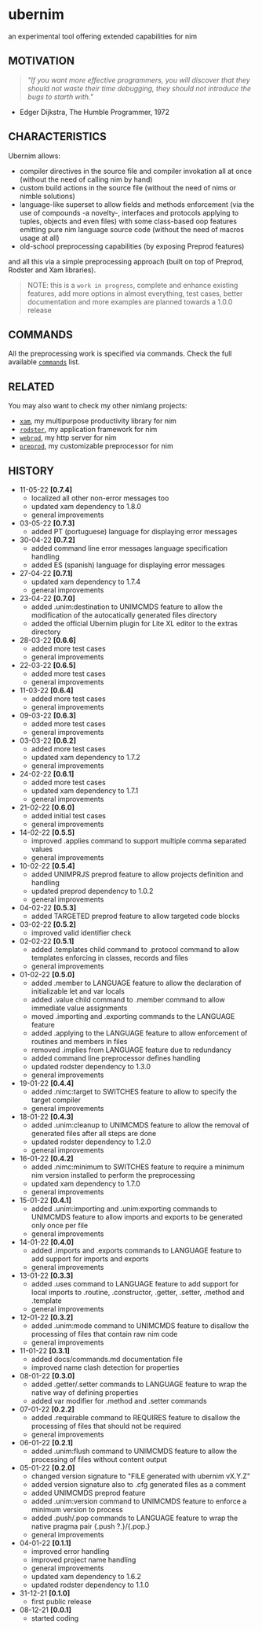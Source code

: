 # ubernim
an experimental tool offering extended capabilities for nim

## MOTIVATION
> *"If you want more effective programmers, you will discover that they should not waste their time debugging, they should not introduce the bugs to starth with."*
- Edger Dijkstra, The Humble Programmer, 1972

## CHARACTERISTICS

Ubernim allows:

* compiler directives in the source file and compiler invokation all at once (without the need of calling nim by hand)
* custom build actions in the source file (without the need of nims or nimble solutions)
* language-like superset to allow fields and methods enforcement (via the use of compounds -a novelty-, interfaces and protocols applying to tuples, objects and even files) with some class-based oop features emitting pure nim language source code (without the need of macros usage at all)
* old-school preprocessing capabilities (by exposing Preprod features)

and all this via a simple preprocessing approach (built on top of Preprod, Rodster and Xam libraries).

> NOTE: this is a `work in progress`, complete and enhance existing features, add more options in almost everything, test cases, better documentation and more examples are planned towards a 1.0.0 release

## COMMANDS

All the preprocessing work is specified via commands.
Check the full available [`commands`](docs/commands.md) list.

## RELATED

You may also want to check my other nimlang projects:

* [`xam`](https://github.com/j-a-s-d/xam), my multipurpose productivity library for nim
* [`rodster`](https://github.com/j-a-s-d/rodster), my application framework for nim
* [`webrod`](https://github.com/j-a-s-d/webrod), my http server for nim
* [`preprod`](https://github.com/j-a-s-d/preprod), my customizable preprocessor for nim

## HISTORY

* 11-05-22 **[0.7.4]**
	- localized all other non-error messages too
	- updated xam dependency to 1.8.0
	- general improvements
* 03-05-22 **[0.7.3]**
	- added PT (portuguese) language for displaying error messages
* 30-04-22 **[0.7.2]**
	- added command line error messages language specification handling
	- added ES (spanish) language for displaying error messages
* 27-04-22 **[0.7.1]**
	- updated xam dependency to 1.7.4
	- general improvements
* 23-04-22 **[0.7.0]**
	- added .unim:destination to UNIMCMDS feature to allow the modification of the autocatically generated files directory
	- added the official Ubernim plugin for Lite XL editor to the extras directory
* 28-03-22 **[0.6.6]**
	- added more test cases
	- general improvements
* 22-03-22 **[0.6.5]**
	- added more test cases
	- general improvements
* 11-03-22 **[0.6.4]**
	- added more test cases
	- general improvements
* 09-03-22 **[0.6.3]**
	- added more test cases
	- general improvements
* 03-03-22 **[0.6.2]**
	- added more test cases
	- updated xam dependency to 1.7.2
	- general improvements
* 24-02-22 **[0.6.1]**
	- added more test cases
	- updated xam dependency to 1.7.1
	- general improvements
* 21-02-22 **[0.6.0]**
	- added initial test cases
	- general improvements
* 14-02-22 **[0.5.5]**
	- improved .applies command to support multiple comma separated values
	- general improvements
* 10-02-22 **[0.5.4]**
	- added UNIMPRJS preprod feature to allow projects definition and handling
	- updated preprod dependency to 1.0.2
	- general improvements
* 04-02-22 **[0.5.3]**
	- added TARGETED preprod feature to allow targeted code blocks
* 03-02-22 **[0.5.2]**
	- improved valid identifier check
* 02-02-22 **[0.5.1]**
	- added .templates child command to .protocol command to allow templates enforcing in classes, records and files
	- general improvements
* 01-02-22 **[0.5.0]**
	- added .member to LANGUAGE feature to allow the declaration of initializable let and var locals
	- added .value child command to .member command to allow immediate value assignments
	- moved .importing and .exporting commands to the LANGUAGE feature
	- added .applying to the LANGUAGE feature to allow enforcement of routines and members in files
	- removed .implies from LANGUAGE feature due to redundancy
	- added command line preprocessor defines handling
	- updated rodster dependency to 1.3.0
	- general improvements
* 19-01-22 **[0.4.4]**
	- added .nimc:target to SWITCHES feature to allow to specify the target compiler
	- general improvements
* 18-01-22 **[0.4.3]**
	- added .unim:cleanup to UNIMCMDS feature to allow the removal of generated files after all steps are done
	- updated rodster dependency to 1.2.0
	- general improvements
* 16-01-22 **[0.4.2]**
	- added .nimc:minimum to SWITCHES feature to require a minimum nim version installed to perform the preprocessing
	- updated xam dependency to 1.7.0
	- general improvements
* 15-01-22 **[0.4.1]**
	- added .unim:importing and .unim:exporting commands to UNIMCMDS feature to allow imports and exports to be generated only once per file
	- general improvements
* 14-01-22 **[0.4.0]**
	- added .imports and .exports commands to LANGUAGE feature to add support for imports and exports
	- general improvements
* 13-01-22 **[0.3.3]**
	- added .uses command to LANGUAGE feature to add support for local imports to .routine, .constructor, .getter, .setter, .method and .template
	- general improvements
* 12-01-22 **[0.3.2]**
	- added .unim:mode command to UNIMCMDS feature to disallow the processing of files that contain raw nim code
	- general improvements
* 11-01-22 **[0.3.1]**
	- added docs/commands.md documentation file
	- improved name clash detection for properties
* 08-01-22 **[0.3.0]**
	- added .getter/.setter commands to LANGUAGE feature to wrap the native way of defining properties
	- added var modifier for .method and .setter commands
* 07-01-22 **[0.2.2]**
	- added .requirable command to REQUIRES feature to disallow the processing of files that should not be required
	- general improvements
* 06-01-22 **[0.2.1]**
	- added .unim:flush command to UNIMCMDS feature to allow the processing of files without content output
* 05-01-22 **[0.2.0]**
	- changed version signature to "FILE generated with ubernim vX.Y.Z"
	- added version signature also to .cfg generated files as a comment
	- added UNIMCMDS preprod feature
	- added .unim:version command to UNIMCMDS feature to enforce a minimum version to process
	- added .push/.pop commands to LANGUAGE feature to wrap the native pragma pair {.push ?.}/{.pop.}
	- general improvements
* 04-01-22 **[0.1.1]**
	- improved error handling
	- improved project name handling
	- general improvements
	- updated xam dependency to 1.6.2
	- updated rodster dependency to 1.1.0
* 31-12-21 **[0.1.0]**
	- first public release
* 08-12-21 **[0.0.1]**
	- started coding
